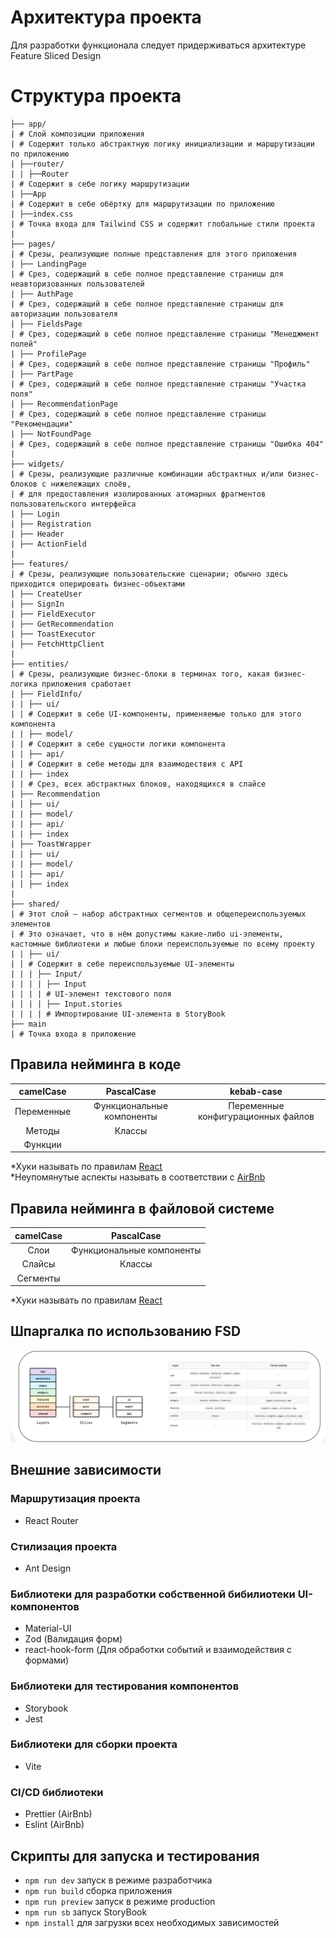 # Архитектура проекта

Для разработки функционала следует придерживаться архитектуре Feature Sliced Design

# Структура проекта

```text
├── app/
| # Слой композиции приложения
| # Содержит только абстрактную логику инициализации и маршрутизации по приложению
| ├──router/
| | ├──Router
| # Содержит в себе логику маршрутизации
| ├──App
| # Содержит в себе обёртку для маршрутизации по приложению
| ├──index.css
| # Точка входа для Tailwind CSS и содержит глобальные стили проекта
|
├── pages/
| # Срезы, реализующие полные представления для этого приложения
| ├── LandingPage
| # Срез, содержащий в себе полное представление страницы для неавторизованных пользователей
| ├── AuthPage
| # Срез, содержащий в себе полное представление страницы для авторизации пользователя
| ├── FieldsPage
| # Срез, содержащий в себе полное представление страницы "Менеджмент полей"
| ├── ProfilePage
| # Срез, содержащий в себе полное представление страницы "Профиль"
| ├── PartPage
| # Срез, содержащий в себе полное представление страницы "Участка поля"
| ├── RecommendationPage
| # Срез, содержащий в себе полное представление страницы "Рекомендации"
| ├── NotFoundPage
| # Срез, содержащий в себе полное представление страницы "Ошибка 404"
|
├── widgets/
| # Срезы, реализующие различные комбинации абстрактных и/или бизнес-блоков с нижележащих слоёв,
| # для предоставления изолированных атомарных фрагментов пользовательского интерфейса
| ├── Login
| ├── Registration
| ├── Header
| ├── ActionField
|
├── features/
| # Срезы, реализующие пользовательские сценарии; обычно здесь приходится оперировать бизнес-объектами
| ├── CreateUser
| ├── SignIn
| ├── FieldExecutor
| ├── GetRecommendation
| ├── ToastExecutor
| ├── FetchHttpClient
|
├── entities/
| # Срезы, реализующие бизнес-блоки в терминах того, какая бизнес-логика приложения сработает
| ├── FieldInfo/
| | ├── ui/
| | # Содержит в себе UI-компоненты, применяемые только для этого компонента
| | ├── model/
| | # Содержит в себе сущности логики компонента
| | ├── api/
| | # Содержит в себе методы для взаимодествия с API
| | ├── index
| | # Срез, всех абстрактных блоков, находящихся в слайсе
| ├── Recommendation
| | ├── ui/
| | ├── model/
| | ├── api/
| | ├── index
| ├── ToastWrapper
| | ├── ui/
| | ├── model/
| | ├── api/
| | ├── index
|
├── shared/
| # Этот слой – набор абстрактных сегментов и общепереиспользуемых элементов
| # Это означает, что в нём допустимы какие-либо ui-элементы, кастомные библиотеки и любые блоки переиспользуемые по всему проекту
| | ├── ui/
| | # Содержит в себе переиспользуемые UI-элементы
| | | ├── Input/
| | | | ├── Input
| | | | # UI-элемент текстового поля
| | | | ├── Input.stories
| | | | # Импортирование UI-элемента в StoryBook
├── main
| # Точка входа в приложение
```

## Правила нейминга в коде 

| camelCase  |        PascalCase         |             kebab-case              |
|:----------:|:-------------------------:|:-----------------------------------:|
| Переменные | Функциональные компоненты | Переменные конфигурационных файлов  |
|   Методы   |          Классы           |                                     |
|  Функции   |                           |                                     |

*Хуки называть по правилам [React](https://react.dev/reference/react/hooks)<br/>
*Неупомянутые аспекты называть в соответствии с [AirBnb](https://github.com/airbnb/javascript)

## Правила нейминга в файловой системе

| camelCase |        PascalCase         |
|:---------:|:-------------------------:|
|   Слои    | Функциональные компоненты |
|  Слайсы   |          Классы           |
| Сегменты  |                           |

*Хуки называть по правилам [React](https://react.dev/reference/react/hooks)

## Шпаргалка по использованию FSD

![Модель использования FSD](.gitlab/static/image.png)

## Внешние зависимости

### Маршрутизация проекта
- React Router

### Стилизация проекта
- Ant Design

### Библиотеки для разработки собственной бибилиотеки UI-компонентов
- Material-UI
- Zod (Валидация форм)
- react-hook-form (Для обработки событий и взаимодействия с формами)

### Библиотеки для тестирования компонентов
- Storybook
- Jest

### Библиотеки для сборки проекта
- Vite

### CI/CD библиотеки
- Prettier (AirBnb)
- Eslint (AirBnb)

## Скрипты для запуска и тестирования
- ```npm run dev``` запуск в режиме разработчика
- ```npm run build``` cборка приложения
- ```npm run preview``` запуск в режиме production
- ```npm run sb``` запуск StoryBook
- ```npm install``` для загрузки всех необходимых зависимостей
